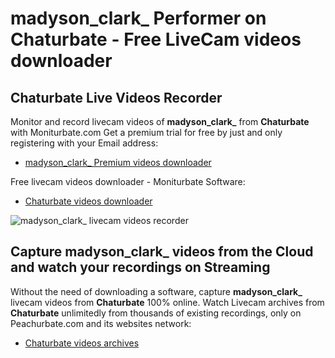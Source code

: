 # madyson_clark_ Performer on Chaturbate - Free LiveCam videos downloader

## Chaturbate Live Videos Recorder

Monitor and record livecam videos of **madyson_clark_** from **Chaturbate** with Moniturbate.com
Get a premium trial for free by just and only registering with your Email address:
* [madyson_clark_ Premium videos downloader](https://moniturbate.com/request-demo-licence-key.html)

Free livecam videos downloader - Moniturbate Software:
* [Chaturbate videos downloader](https://moniturbate.com/moniturbate-download-software.html)

![madyson_clark_ livecam videos recorder](https://peachurnet.com/templates/moniturbate-software.png)


## Capture madyson_clark_ videos from the Cloud and watch your recordings on Streaming

Without the need of downloading a software, capture **madyson_clark_** livecam videos from **Chaturbate** 100% online.
Watch Livecam archives from **Chaturbate** unlimitedly from thousands of existing recordings, only on Peachurbate.com and its websites network:
* [Chaturbate videos archives](https://peachurnet.com/)
